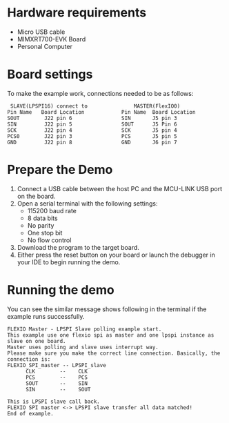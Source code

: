 Hardware requirements
=====================
- Micro USB cable
- MIMXRT700-EVK Board
- Personal Computer

Board settings
==============
To make the example work, connections needed to be as follows:
~~~~~~~~~~~~~~~~~~~~~~~~~~~~~~~~~~~~~~~~~~~~~~~~~~~~~~
 SLAVE(LPSPI16) connect to               MASTER(FlexIO0)
Pin Name   Board Location            Pin Name  Board Location
SOUT        J22 pin 6                SIN       J5 pin 3
SIN         J22 pin 5                SOUT      J5 Pin 6
SCK         J22 pin 4                SCK       J5 pin 4
PCS0        J22 pin 3                PCS       J5 pin 5
GND         J22 pin 8                GND       J6 pin 7
~~~~~~~~~~~~~~~~~~~~~~~~~~~~~~~~~~~~~~~~~~~~~~~~~~~~~~

Prepare the Demo
================
1.  Connect a USB cable between the host PC and the MCU-LINK USB port on the board.
2.  Open a serial terminal with the following settings:
    - 115200 baud rate
    - 8 data bits
    - No parity
    - One stop bit
    - No flow control
3. Download the program to the target board.
4. Either press the reset button on your board or launch the debugger in your IDE to begin running
   the demo.

Running the demo
================
You can see the similar message shows following in the terminal if the example runs successfully.

~~~~~~~~~~~~~~~~~~~~~~~~~~~~
FLEXIO Master - LPSPI Slave polling example start.
This example use one flexio spi as master and one lpspi instance as slave on one board.
Master uses polling and slave uses interrupt way.
Please make sure you make the correct line connection. Basically, the connection is:
FLEXIO_SPI_master -- LPSPI_slave
      CLK        --    CLK
      PCS        --    PCS
      SOUT       --    SIN
      SIN        --    SOUT

This is LPSPI slave call back.
FLEXIO SPI master <-> LPSPI slave transfer all data matched!
End of example.
~~~~~~~~~~~~~~~~~~~~~~~~~~~~
